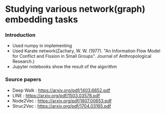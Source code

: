 # Studying various network(graph) embedding tasks

### Introduction

- Used numpy in implementing
- Used Karate network(Zachary, W. W. (1977). "An Information Flow Model for Conflict and Fission in Small Groups". Journal of Anthropological Research.)
- Jupyter notebooks show the result of the algorithm

### Source papers
- Deep Walk : https://arxiv.org/pdf/1403.6652.pdf
- LINE : https://arxiv.org/pdf/1503.03578.pdf
- Node2Vec : https://arxiv.org/pdf/1607.00653.pdf
- Struc2Vec : https://arxiv.org/pdf/1704.03165.pdf
